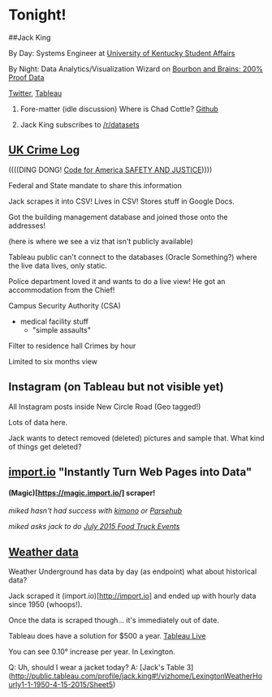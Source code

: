 # Tonight!

##Jack King

By Day: Systems Engineer at [University of Kentucky Student Affairs](http://www.uky.edu/StudentAffairs/)

By Night: Data Analytics/Visualization Wizard on [Bourbon and Brains: 200% Proof Data](http://bourbonandbrains.blogspot.com/)

[Twitter](https://twitter.com/wjking0), 
[Tableau](http://public.tableau.com/profile/jack.king)

1. Fore-matter (idle discussion)
Where is Chad Cottle? [Github](https://github.com/ChadCottle)

1. Jack King subscribes to [/r/datasets](https://www.reddit.com/r/datasets)

[UK Crime Log](http://www.uky.edu/crimelog/)
--------------------------------------------

((((DING DONG! [Code for America SAFETY AND JUSTICE](http://www.codeforamerica.org/our-work/focus-areas/safety-justice/)))))

Federal and State mandate to share this information

Jack scrapes it into CSV! Lives in CSV! Stores stuff in Google Docs.

Got the building management database and joined those onto the addresses!

(here is where we see a viz that isn't publicly available)

Tableau public can't connect to the databases (Oracle Something?) where the live data lives, only static.

Police department loved it and wants to do a live view! He got an accommodation from the Chief!

Campus Security Authority (CSA)
  - medical facility stuff
    - "simple assaults"

Filter to residence hall
Crimes by hour

Limited to six months view

Instagram (on Tableau but not visible yet)
------------------------------------------

All Instagram posts inside New Circle Road (Geo tagged!)

Lots of data here.

Jack wants to detect removed (deleted) pictures and sample that. What kind of things get deleted?


[import.io](https://import.io/) "Instantly Turn Web Pages into Data"
--------------------------------------------------------------------

#### (Magic)[https://magic.import.io/] scraper!

*miked hasn't had success with [kimono](http://kimonolabs.com/) or [Parsehub](https://www.parsehub.com/)*

*miked asks jack to do [July 2015 Food Truck Events](lexbeerscene.com/foodtruckevents/2015/July)*

[Weather data](http://public.tableau.com/profile/jack.king#!/vizhome/LexingtonWeatherHourly1-1-1950-4-15-2015/Sheet5)
---------------------------------------------------------------------------------------------------------------------

Weather Underground has data by day (as endpoint) what about historical data?

Jack scraped it (import.io)[http://import.io] and ended up with hourly data since 1950 (whoops!).

Once the data is scraped though... it's immediately out of date.

Tableau does have a solution for $500 a year. [Tableau Live](https://www.tableau.com/learn/whitepapers/memory-or-live-data)

You can see 0.10° increase per year. In Lexington.

Q: Uh, should I wear a jacket today? A: [Jack's Table 3] (http://public.tableau.com/profile/jack.king#!/vizhome/LexingtonWeatherHourly1-1-1950-4-15-2015/Sheet5)
